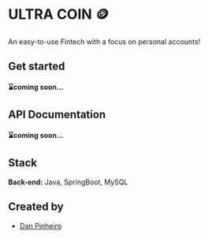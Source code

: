 
# ULTRA COIN 🪙

An easy-to-use Fintech with a focus on personal accounts! 

## Get started

#### ⌛coming soon...

## API Documentation

#### ⌛coming soon...
## Stack 


**Back-end:** Java, SpringBoot, MySQL


## Created by

- [Dan Pinheiro](https://github.com/ddsp-pinheiro)

